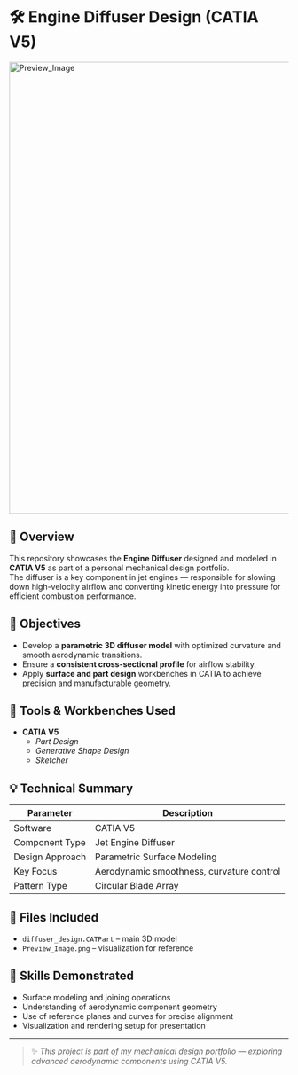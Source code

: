 # 🛠️ Engine Diffuser Design (CATIA V5)
<img width="1706" height="815" alt="Preview_Image" src="https://github.com/user-attachments/assets/4fc8658a-9800-4577-a1a2-6fb3dc735402" />


## 📘 Overview
This repository showcases the **Engine Diffuser** designed and modeled in **CATIA V5** as part of a personal mechanical design portfolio.  
The diffuser is a key component in jet engines — responsible for slowing down high-velocity airflow and converting kinetic energy into pressure for efficient combustion performance.

## 🎯 Objectives
- Develop a **parametric 3D diffuser model** with optimized curvature and smooth aerodynamic transitions.  
- Ensure a **consistent cross-sectional profile** for airflow stability.  
- Apply **surface and part design** workbenches in CATIA to achieve precision and manufacturable geometry.

## 🧩 Tools & Workbenches Used
- **CATIA V5**  
  - *Part Design*  
  - *Generative Shape Design*  
  - *Sketcher*  

## 💡 Technical Summary
| Parameter | Description |
|------------|-------------|
| Software | CATIA V5 |
| Component Type | Jet Engine Diffuser |
| Design Approach | Parametric Surface Modeling |
| Key Focus | Aerodynamic smoothness, curvature control |
| Pattern Type | Circular Blade Array |

## 📂 Files Included
- `diffuser_design.CATPart` – main 3D model  
- `Preview_Image.png` – visualization for reference  

## 🧠 Skills Demonstrated
- Surface modeling and joining operations  
- Understanding of aerodynamic component geometry  
- Use of reference planes and curves for precise alignment  
- Visualization and rendering setup for presentation  

---

> ✨ *This project is part of my mechanical design portfolio — exploring advanced aerodynamic components using CATIA V5.*

